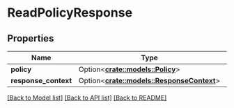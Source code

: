 # ReadPolicyResponse

## Properties

Name | Type | Description | Notes
------------ | ------------- | ------------- | -------------
**policy** | Option<[**crate::models::Policy**](Policy.md)> |  | [optional]
**response_context** | Option<[**crate::models::ResponseContext**](ResponseContext.md)> |  | [optional]

[[Back to Model list]](../README.md#documentation-for-models) [[Back to API list]](../README.md#documentation-for-api-endpoints) [[Back to README]](../README.md)


